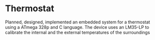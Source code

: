 # Thermostat
Planned, designed, implemented an embedded system for a thermostat using a ATmega 328p and C language. The device uses an LM35-LP to calibrate  the internal and the external temperatures of the surroundings
